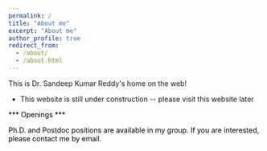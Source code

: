 ```yaml
---
permalink: /
title: "About me"
excerpt: "About me"
author_profile: true
redirect_from: 
  - /about/
  - /about.html
---
```


This is Dr. Sandeep Kumar Reddy's home on the web!

* This website is still under construction -- please visit this website later 

<span style="color:black"> *** Openings *** </span>

<span style="color:black"> Ph.D. and Postdoc positions are available in my group. If you are interested, please contact me by email. </span>
  

